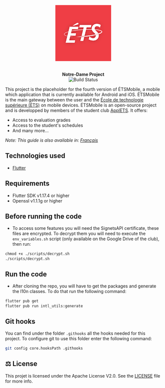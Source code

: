 <div align="center">
  <img src="https://raw.githubusercontent.com/ApplETS/Notre-Dame/master/docs/images/ETS_logo.png" />
  <p>
    <br /><strong>Notre-Dame Project</strong>
    <br />
    <a href="https://travis-ci.org/ApplETS/Notre-Dame" style="text-decoration: none;">
        <img src="https://travis-ci.com/ApplETS/Notre-Dame.svg?branch=master" alt="Build Status"/>
    </a>
    <br />
  </p>
</div>

This project is the placeholder for the fourth version of ÉTSMobile, a mobile which application that is currently available for Android and iOS. ÉTSMobile is the main gateway between the user and the [École de technologie supérieure (ÉTS)](https://www.etsmtl.ca/) on mobile devices. ÉTSMobile is an open-source project and is developped by members of the student club [ApplETS](https://clubapplets.ca/). It offers:

* Access to evaluation grades
* Access to the student's schedules
* And many more...

_Note: This guide is also available in: [Français](https://github.com/ApplETS/Notre-Dame/blob/master/README.fr.md)_

## Technologies used

* [Flutter](https://flutter.dev)

## Requirements

- Flutter SDK v1.17.4 or higher
- Openssl v1.1.1g or higher

## Before running the code

- To access some features you will need the SignetsAPI certificate, these files are encrypted. To decrypt them you will need to execute the `env_variables.sh` script (only available on the Google Drive of the club), then run:
```
chmod +x ./scripts/decrypt.sh
./scripts/decrypt.sh
```

## Run the code

- After cloning the repo, you will have to get the packages and generate the l10n classes. To do that run the following command:
```
flutter pub get
flutter pub run intl_utils:generate
```

## Git hooks 

You can find under the folder `.githooks` all the hooks needed for this project. To configure git to use this folder enter the following command:
```bash
git config core.hooksPath .githooks
```


## ⚖️ License
This projet is licensed under the Apache License V2.0. See the [LICENSE](https://github.com/ApplETS/Notre-Dame/blob/master/LICENSE) file for more info.